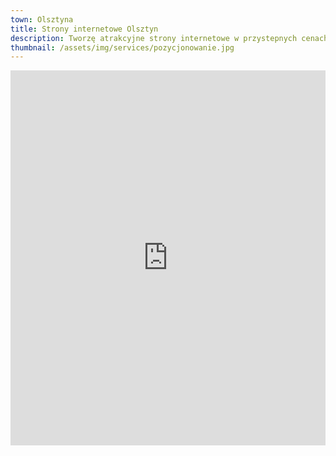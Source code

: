 ```yaml
---
town: Olsztyna
title: Strony internetowe Olsztyn
description: Tworzę atrakcyjne strony internetowe w przystepnych cenach dla firm z Opola. Zadzwoń do mnie +48 788 660 190
thumbnail: /assets/img/services/pozycjonowanie.jpg
---
```


<iframe src="https://www.google.com/maps/embed?pb=!1m18!1m12!1m3!1d75448.09684221384!2d20.38329898643019!3d53.77608389839977!2m3!1f0!2f0!3f0!3m2!1i1024!2i768!4f13.1!3m3!1m2!1s0x46e2792d071419c7%3A0x106a8126cf54c20f!2sOlsztyn!5e0!3m2!1spl!2spl!4v1682841365025!5m2!1spl!2spl" width="100%" height="600" style="border:0;" allowfullscreen="" loading="lazy" referrerpolicy="no-referrer-when-downgrade"></iframe>
